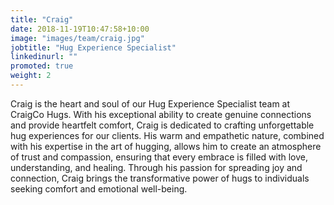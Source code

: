 ```yaml
---
title: "Craig"
date: 2018-11-19T10:47:58+10:00
image: "images/team/craig.jpg"
jobtitle: "Hug Experience Specialist"
linkedinurl: ""
promoted: true
weight: 2
---
```


Craig is the heart and soul of our Hug Experience Specialist team at CraigCo Hugs. With his exceptional ability to create genuine connections and provide heartfelt comfort, Craig is dedicated to crafting unforgettable hug experiences for our clients. His warm and empathetic nature, combined with his expertise in the art of hugging, allows him to create an atmosphere of trust and compassion, ensuring that every embrace is filled with love, understanding, and healing. Through his passion for spreading joy and connection, Craig brings the transformative power of hugs to individuals seeking comfort and emotional well-being.
